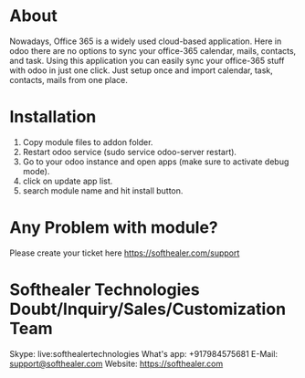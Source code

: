About
============
Nowadays, Office 365 is a widely used cloud-based application. Here in odoo there are no options to sync your office-365 calendar, mails, contacts, and task. Using this application you can easily sync your office-365 stuff with odoo in just one click. Just setup once and import calendar, task, contacts, mails from one place.


Installation
============
1) Copy module files to addon folder.
2) Restart odoo service (sudo service odoo-server restart).
3) Go to your odoo instance and open apps (make sure to activate debug mode).
4) click on update app list.
5) search module name and hit install button.

Any Problem with module?
=====================================
Please create your ticket here https://softhealer.com/support

Softhealer Technologies Doubt/Inquiry/Sales/Customization Team
=====================================
Skype: live:softhealertechnologies
What's app: +917984575681
E-Mail: support@softhealer.com
Website: https://softhealer.com
